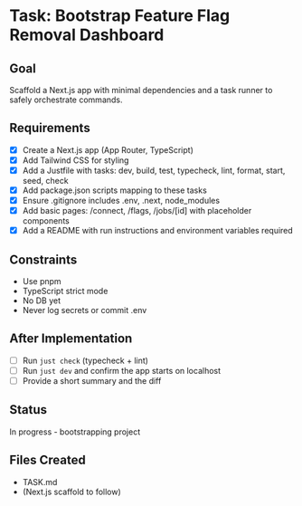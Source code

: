 # Task: Bootstrap Feature Flag Removal Dashboard

## Goal
Scaffold a Next.js app with minimal dependencies and a task runner to safely orchestrate commands.

## Requirements
- [x] Create a Next.js app (App Router, TypeScript)
- [x] Add Tailwind CSS for styling
- [x] Add a Justfile with tasks: dev, build, test, typecheck, lint, format, start, seed, check
- [x] Add package.json scripts mapping to these tasks
- [x] Ensure .gitignore includes .env, .next, node_modules
- [x] Add basic pages: /connect, /flags, /jobs/[id] with placeholder components
- [x] Add a README with run instructions and environment variables required

## Constraints
- Use pnpm
- TypeScript strict mode
- No DB yet
- Never log secrets or commit .env

## After Implementation
- [ ] Run `just check` (typecheck + lint)
- [ ] Run `just dev` and confirm the app starts on localhost
- [ ] Provide a short summary and the diff

## Status
In progress - bootstrapping project

## Files Created
- TASK.md
- (Next.js scaffold to follow)
